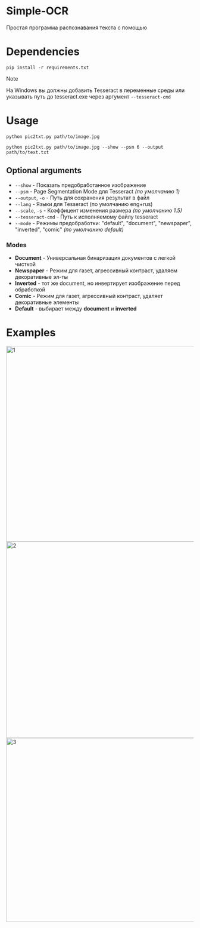 # Simple-OCR
Простая программа распознавания текста с помощью

# Dependencies
```
pip install -r requirements.txt
```
> [!NOTE]
> На Windows вы должны добавить Tesseract в переменные среды или указывать путь до tesseract.exe через аргумент `--tesseract-cmd`

# Usage
```
python pic2txt.py path/to/image.jpg
```
```
python pic2txt.py path/to/image.jpg --show --psm 6 --output path/to/text.txt
```

## Optional arguments

- `--show` - Показать предобработанное изображение
- `--psm` - Page Segmentation Mode для Tesseract *(по умолчанию 1)*
- `--output`, `-o` - Путь для сохранения результат в файл
- `--lang` - Языки для Tesseract (по умолчанию eng+rus)
- `--scale`, `-s` - Коэффицент изменения размера *(по умолчанию 1.5)* 
- `--tesseract-cmd` - Путь к исполняемому файлу tesseract
- `--mode` - Режимы предобработки: "default", "document", "newspaper", "inverted", "comic" *(по умолчанию default)* 


### Modes
- **Document** - Универсальная бинаризация документов с легкой чисткой
- **Newspaper** - Режим для газет, агрессивный контраст, удаляем декоративные эл-ты
- **Inverted** - тот же document, но инвертирует изображение перед обработкой
- **Comic** - Режим для газет, агрессивный контраст, удаляет декоративные элементы
- **Default** - выбирает между **document** и **inverted**

# Examples
<img width="1524" height="524" alt="1" src="https://github.com/user-attachments/assets/22f26da1-9471-4a5b-9a2f-74ddc62a9d6f" />

<img width="1106" height="526" alt="2" src="https://github.com/user-attachments/assets/7ab935a5-17c2-497d-9e0e-9d84effdde8f" />

<img width="1188" height="493" alt="3" src="https://github.com/user-attachments/assets/9df4d662-1b94-43d7-bea3-6ced3151c442" />




